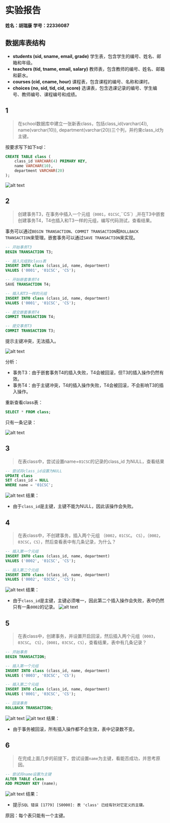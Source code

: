 # 实验报告

**姓名：胡瑞康**
**学号：22336087**

## 数据库表结构
- **students (sid, sname, email, grade)**
  学生表，包含学生的编号、姓名、邮箱和年级。
- **teachers (tid, tname, email, salary)**
  教师表，包含教师的编号、姓名、邮箱和薪水。
- **courses (cid, cname, hour)**
  课程表，包含课程的编号、名称和课时。
- **choices (no, sid, tid, cid, score)**
  选课表，包含选课记录的编号、学生编号、教师编号、课程编号和成绩。

## 1

> 在school数据库中建立一张新表class，包括class_id(varchar(4)), name(varchar(10)), department(varchar(20))三个列，并约束class_id为主键。

按要求写下如下sql：

```sql
CREATE TABLE class (
    class_id VARCHAR(4) PRIMARY KEY,
    name VARCHAR(10),
    department VARCHAR(20)
);
```

![alt text](image.png)
## 2

> 创建事务T3，在事务中插入一个元组（`0001`，`01CSC`,``CS`）,并在T3中嵌套创建事务T4，T4也插入和T3一样的元组，编写代码测试，查看结果。

事务可以通过`BEGIN TRANSACTION`、`COMMIT TRANSACTION`和`ROLLBACK TRANSACTION`来管理。嵌套事务可以通过`SAVE TRANSACTION`来实现。

```sql
-- 开始事务T3
BEGIN TRANSACTION T3;

-- 插入元组到class表
INSERT INTO class (class_id, name, department)
VALUES ('0001', '01CSC', 'CS');

-- 开始嵌套事务T4
SAVE TRANSACTION T4;

-- 插入和T3一样的元组
INSERT INTO class (class_id, name, department)
VALUES ('0001', '01CSC', 'CS');

-- 提交嵌套事务T4
COMMIT TRANSACTION T4;

-- 提交事务T3
COMMIT TRANSACTION T3;
```

提示主键冲突，无法插入。

![alt text](image-1.png)

分析：
- 事务T3：由于嵌套事务T4的插入失败，T4会被回滚，但T3的插入操作仍然有效。
- 事务T4：由于主键冲突，T4的插入操作失败，T4会被回滚，不会影响T3的插入操作。

重新查看class表：
```sql
SELECT * FROM class;
```

只有一条记录：

![alt text](image-2.png)

## 3

> 在表class中，尝试设置name=`01CSC`的记录的class_id 为NULL，查看结果

```sql
-- 尝试将class_id设置为NULL
UPDATE class
SET class_id = NULL
WHERE name = '01CSC';
```
![alt text](image-3.png)
结果：
- 由于`class_id`是主键，主键不能为NULL，因此该操作会失败。


## 4

> 在表class中，不创建事务，插入两个元组 （`0002`，`01CSC`。 `CS`），（`0002`，`03CSC`，`CS`），然后查看表中有几条记录，为什么？

```sql
-- 插入第一个元组
INSERT INTO class (class_id, name, department)
VALUES ('0002', '01CSC', 'CS');

-- 插入第二个元组
INSERT INTO class (class_id, name, department)
VALUES ('0002', '03CSC', 'CS');
```
![alt text](image-4.png)
结果：
- 由于`class_id`是主键，主键必须唯一，因此第二个插入操作会失败，表中仍然只有一条`0002`的记录。
![alt text](image-5.png)

## 5

> 在表class中，创建事务，并设置开启回滚，然后插入两个元组（`0003`，`03CSC`。 `CS`），（`0001`，`03CSC`，`CS`），查看结果，表中有几条记录？

```sql
-- 开始事务
BEGIN TRANSACTION;

-- 插入第一个元组
INSERT INTO class (class_id, name, department)
VALUES ('0003', '03CSC', 'CS');

-- 插入第二个元组
INSERT INTO class (class_id, name, department)
VALUES ('0001', '03CSC', 'CS');

-- 回滚事务
ROLLBACK TRANSACTION;
```
![alt text](image-6.png)
![alt text](image-7.png)
结果：
- 由于事务被回滚，所有插入操作都不会生效，表中记录数不变。

## 6

> 在完成上面几步的前提下，尝试设置`name`为主键，看能否成功，并思考原因。

```sql
-- 尝试将name设置为主键
ALTER TABLE class
ADD PRIMARY KEY (name);
```
![alt text](image-8.png)
结果：
- 提示`SQL 错误 [1779] [S0000]: 表 'class' 已经有针对它定义的主键。`

原因：每个表只能有一个主键。